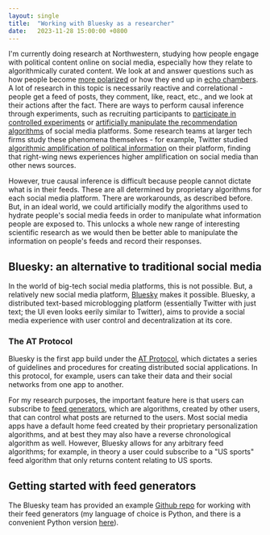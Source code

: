 ```yaml
---
layout: single
title:  "Working with Bluesky as a researcher"
date:   2023-11-28 15:00:00 +0800
---
```

I'm currently doing research at Northwestern, studying how people engage with political content online on social media, especially how they relate to algorithmically curated content. We look at and answer questions such as how people become [more polarized](https://www.nature.com/articles/s41562-023-01550-8) or how they end up in [echo chambers](https://journals.sagepub.com/doi/pdf/10.1177/07439156221103852). A lot of research in this topic is necessarily reactive and correlational - people get a feed of posts, they comment, like, react, etc., and we look at their actions after the fact. There are ways to perform causal inference through experiments, such as recruiting participants to [participate in controlled experiments](https://www.nature.com/articles/s41598-022-23673-0) or [artificially manipulate the recommendation algorithms](https://arxiv.org/abs/2203.10666) of social media platforms. Some research teams at larger tech firms study these phenomena themselves - for example, Twitter studied [algorithmic amplification of political information](https://cdn.cms-twdigitalassets.com/content/dam/blog-twitter/official/en_us/company/2021/rml/Algorithmic-Amplification-of-Politics-on-Twitter.pdf) on their platform, finding that right-wing news experiences higher amplification on social media than other news sources.

However, true causal inference is difficult because people cannot dictate what is in their feeds. These are all determined by proprietary algorithms for each social media platform. There are workarounds, as described before. But, in an ideal world, we could artificially modify the algorithms used to hydrate people's social media feeds in order to manipulate what information people are exposed to. This unlocks a whole new range of interesting scientific research as we would then be better able to manipulate the information on people's feeds and record their responses.

## Bluesky: an alternative to traditional social media

In the world of big-tech social media platforms, this is not possible. But, a relatively new social media platform, [Bluesky](https://bsky.app/) makes it possible. Bluesky, a distributed text-based microblogging platform (essentially Twitter with just text; the UI even looks eerily similar to Twitter), aims to provide a social media experience with user control and decentralization at its core.

### The AT Protocol

Bluesky is the first app build under the [AT Protocol](https://atproto.com/guides/overview), which dictates a series of guidelines and procedures for creating distributed social applications. In this protocol, for example, users can take their data and their social networks from one app to another.

For my research purposes, the important feature here is that users can subscribe to [feed generators](https://github.com/bluesky-social/feed-generator), which are algorithms, created by other users, that can control what posts are returned to the users. Most social media apps have a default home feed created by their proprietary personalization algorithms, and at best they may also have a reverse chronological algorithm as well. However, Bluesky allows for any arbitrary feed algorithms; for example, in theory a user could subscribe to a "US sports" feed algorithm that only returns content relating to US sports.

## Getting started with feed generators

The Bluesky team has provided an example [Github repo](https://github.com/bluesky-social/feed-generator) for working with their feed generators (my language of choice is Python, and there is a convenient Python version [here](https://github.com/MarshalX/bluesky-feed-generator)).
